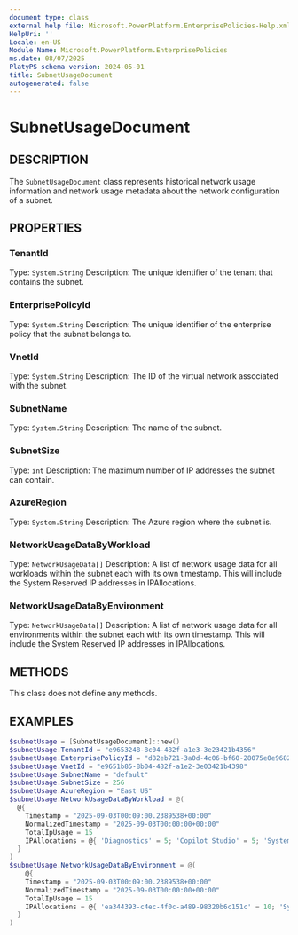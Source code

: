 ```yaml
---
document type: class
external help file: Microsoft.PowerPlatform.EnterprisePolicies-Help.xml
HelpUri: ''
Locale: en-US
Module Name: Microsoft.PowerPlatform.EnterprisePolicies
ms.date: 08/07/2025
PlatyPS schema version: 2024-05-01
title: SubnetUsageDocument
autogenerated: false
---
```


# SubnetUsageDocument

## DESCRIPTION

The `SubnetUsageDocument` class represents historical network usage information and network usage metadata about the network configuration of a subnet.

## PROPERTIES

### TenantId

Type: `System.String`
Description: The unique identifier of the tenant that contains the subnet.

### EnterprisePolicyId

Type: `System.String`
Description: The unique identifier of the enterprise policy that the subnet belongs to.

### VnetId

Type: `System.String`
Description: The ID of the virtual network associated with the subnet.

### SubnetName

Type: `System.String`
Description: The name of the subnet.

### SubnetSize

Type: `int`
Description: The maximum number of IP addresses the subnet can contain.

### AzureRegion

Type: `System.String`
Description: The Azure region where the subnet is.

### NetworkUsageDataByWorkload

Type: `NetworkUsageData[]`
Description: A list of network usage data for all workloads within the subnet each with its own timestamp. This will include the System Reserved IP addresses in IPAllocations.


### NetworkUsageDataByEnvironment

Type: `NetworkUsageData[]`
Description: A list of network usage data for all environments within the subnet each with its own timestamp. This will include the System Reserved IP addresses in IPAllocations.


## METHODS

This class does not define any methods.

## EXAMPLES

```powershell
$subnetUsage = [SubnetUsageDocument]::new()
$subnetUsage.TenantId = "e9653248-8c04-482f-a1e3-3e23421b4356"
$subnetUsage.EnterprisePolicyId = "d82eb721-3a0d-4c06-bf60-28075e0e9682"
$subnetUsage.VnetId = "e9651b85-8b04-482f-a1e2-3e03421b4398"
$subnetUsage.SubnetName = "default"
$subnetUsage.SubnetSize = 256
$subnetUsage.AzureRegion = "East US"
$subnetUsage.NetworkUsageDataByWorkload = @(
  @{
    Timestamp = "2025-09-03T00:09:00.2389538+00:00"
    NormalizedTimestamp = "2025-09-03T00:00:00+00:00"
    TotalIpUsage = 15
    IPAllocations = @{ 'Diagnostics' = 5; 'Copilot Studio' = 5; 'System Reserved' = 5 }
  }
)
$subnetUsage.NetworkUsageDataByEnvironment = @(
    @{
    Timestamp = "2025-09-03T00:09:00.2389538+00:00"
    NormalizedTimestamp = "2025-09-03T00:00:00+00:00"
    TotalIpUsage = 15
    IPAllocations = @{ 'ea344393-c4ec-4f0c-a489-98320b6c151c' = 10; 'System Reserved' = 5 }
  }
)

```
